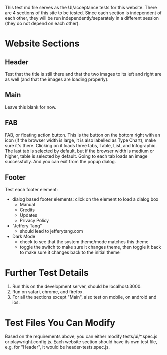 This test md file serves as the UI/acceptance tests for this website. There are 4 sections of this site to be tested. Since each section is independent of each other, they will be run independently/separately in a different session (they do not depend on each other):

# Website Sections

## Header

Test that the title is still there and that the two images to its left and right are as well (and that the images are loading properly).

## Main

Leave this blank for now.

## FAB

FAB, or floating action button. This is the button on the bottom right with an icon (if the browser width is large, it is also labelled as Type Chart), make sure it's there. Clicking on it loads three tabs, Table, List, and Infographic. The last tab is selected by default, but if the browser width is medium or higher, table is selected by default. Going to each tab loads an image successfully. And you can exit from the popup dialog.

## Footer

Test each footer element:

- dialog based footer elements: click on the element to load a dialog box
  - Manual
  - Credits
  - Updates
  - Privacy Policy
- "Jeffery Tang"
  - should lead to jefferytang.com
- Dark Mode
  - check to see that the system theme/mode matches this theme
  - toggle the switch to make sure it changes theme, then toggle it back to make sure it changes back to the initial theme

# Further Test Details

1. Run this on the development server, should be localhost:3000.
2. Run on safari, chrome, and firefox.
3. For all the sections except "Main", also test on mobile, on android and ios.

# Test Files You Can Modify

Based on the requirements above, you can either modify tests/ui/\*.spec.js or playwright.config.js. Each website section should have its own test file, e.g. for "Header", it would be header-tests.spec.js.

